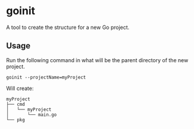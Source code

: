 # goinit

A tool to create the structure for a new Go project.

## Usage

Run the following command in what will be the parent directory of the new project.

```
goinit --projectName=myProject
```

Will create: 

```
myProject
├── cmd
│   └── myProject
│       └── main.go
└── pkg

```